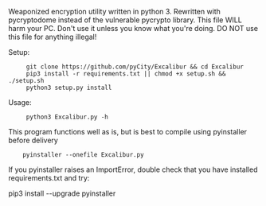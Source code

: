 Weaponized encryption utility written in python 3.
Rewritten with pycryptodome instead of the vulnerable pycrypto library.
This file WILL harm your PC. Don't use it unless you know what you're doing.
DO NOT use this file for anything illegal!


Setup:

         git clone https://github.com/pyCity/Excalibur && cd Excalibur
         pip3 install -r requirements.txt || chmod +x setup.sh && ./setup.sh
         python3 setup.py install
         
Usage:
   
         python3 Excalibur.py -h         


This program functions well as is, but is best to compile using pyinstaller before delivery

        pyinstaller --onefile Excalibur.py
       
If you pyinstaller raises an ImportError, double check that you 
have installed requirements.txt and try:

pip3 install --upgrade pyinstaller
